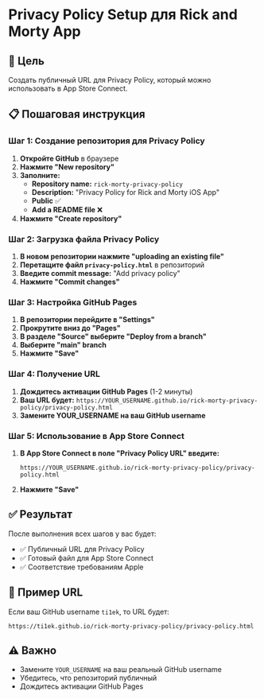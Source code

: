 # Privacy Policy Setup для Rick and Morty App

## 🎯 Цель
Создать публичный URL для Privacy Policy, который можно использовать в App Store Connect.

## 📋 Пошаговая инструкция

### Шаг 1: Создание репозитория для Privacy Policy

1. **Откройте GitHub** в браузере
2. **Нажмите "New repository"**
3. **Заполните:**
   - **Repository name:** `rick-morty-privacy-policy`
   - **Description:** "Privacy Policy for Rick and Morty iOS App"
   - **Public** ✅
   - **Add a README file** ❌
4. **Нажмите "Create repository"**

### Шаг 2: Загрузка файла Privacy Policy

1. **В новом репозитории нажмите "uploading an existing file"**
2. **Перетащите файл `privacy-policy.html`** в репозиторий
3. **Введите commit message:** "Add privacy policy"
4. **Нажмите "Commit changes"**

### Шаг 3: Настройка GitHub Pages

1. **В репозитории перейдите в "Settings"**
2. **Прокрутите вниз до "Pages"**
3. **В разделе "Source" выберите "Deploy from a branch"**
4. **Выберите "main" branch**
5. **Нажмите "Save"**

### Шаг 4: Получение URL

1. **Дождитесь активации GitHub Pages** (1-2 минуты)
2. **Ваш URL будет:** `https://YOUR_USERNAME.github.io/rick-morty-privacy-policy/privacy-policy.html`
3. **Замените YOUR_USERNAME на ваш GitHub username**

### Шаг 5: Использование в App Store Connect

1. **В App Store Connect в поле "Privacy Policy URL" введите:**
   ```
   https://YOUR_USERNAME.github.io/rick-morty-privacy-policy/privacy-policy.html
   ```
2. **Нажмите "Save"**

## ✅ Результат

После выполнения всех шагов у вас будет:
- ✅ Публичный URL для Privacy Policy
- ✅ Готовый файл для App Store Connect
- ✅ Соответствие требованиям Apple

## 🔗 Пример URL

Если ваш GitHub username `ti1ek`, то URL будет:
```
https://ti1ek.github.io/rick-morty-privacy-policy/privacy-policy.html
```

## ⚠️ Важно

- Замените `YOUR_USERNAME` на ваш реальный GitHub username
- Убедитесь, что репозиторий публичный
- Дождитесь активации GitHub Pages
